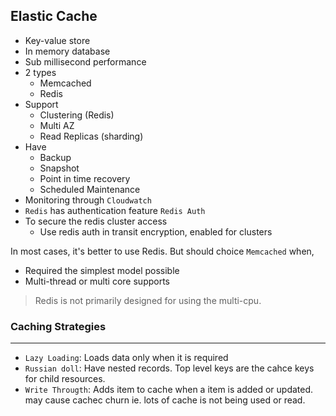 ## Elastic Cache

- Key-value store
- In memory database
- Sub millisecond performance
- 2 types
  - Memcached
  - Redis
- Support
  - Clustering (Redis)
  - Multi AZ
  - Read Replicas (sharding)
- Have
  - Backup
  - Snapshot
  - Point in time recovery
  - Scheduled Maintenance
- Monitoring through `Cloudwatch`
- `Redis` has authentication feature `Redis Auth`
- To secure the redis cluster access
  - Use redis auth in transit encryption, enabled for clusters

In most cases, it's better to use Redis. But should choice `Memcached` when,

- Required the simplest model possible
- Multi-thread or multi core supports

> Redis is not primarily designed for using the multi-cpu.

### Caching Strategies

---

- `Lazy Loading`: Loads data only when it is required
- `Russian doll`: Have nested records. Top level keys are the cahce keys for child resources.
- `Write Througth`: Adds item to cache when a item is added or updated. may cause cachec churn ie. lots of cache is not being used or read.
